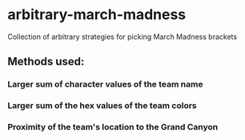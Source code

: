 # arbitrary-march-madness
Collection of arbitrary strategies for picking March Madness brackets

## Methods used:

### Larger sum of character values of the team name

### Larger sum of the hex values of the team colors

### Proximity of the team's location to the Grand Canyon
